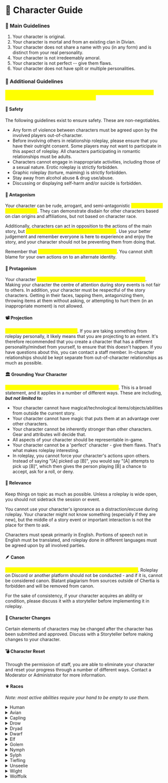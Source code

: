 # 📔 Character Guide

### **📕 Main Guidelines**

1. Your character is original.
2. Your character is mortal and from an existing clan in Divian.
3. Your character does not share a name with you (in any form) and is distinct from your real personality.
4. Your character is not irredeemably amoral.
5. Your character is not perfect -- give them flaws.
6. Your character does not have split or multiple personalities.

### 📘 Additional Guidelines

<mark style="color:yellow;">In general: be appropriate. Remember you are part of a community. And keep your character separate from yourself.</mark>

#### **🛑 Safety**

The following guidelines exist to ensure safety. These are non-negotiables.

* Any form of violence between characters must be agreed upon by the involved players out-of-character.
* Before involving others in relationship roleplay, please ensure that you have their outright consent. Some players may not want to participate in this aspect of roleplay. All characters participating in romantic relationships must be adults.
* Characters cannot engage in inappropriate activities, including those of a sexual nature. Erotic roleplay is strictly forbidden.
* Graphic roleplay (torture, maiming) is strictly forbidden.
* Stay away from alcohol abuse & drug use/abuse.
* Discussing or displaying self-harm and/or suicide is forbidden.

#### **🧙 Antagonism**

Your character can be rude, arrogant, and semi-antagonistic <mark style="color:yellow;">so long as they are not 'amoral'</mark>. They can demonstrate disdain for other characters based on clan origins and affiliations, but not based on character race.&#x20;

Additionally, characters can act in opposition to the actions of the main story, but <mark style="color:yellow;">should not act as a roadblock during events</mark>. Use your better judgement and remember everyone is here to experience and enjoy the story, and your character should not be preventing them from doing that.

Remember that <mark style="color:yellow;">you are responsible for your character</mark>. You cannot shift blame for your own actions on to an alternate identity.

#### **🦸 Protagonism**

Your character <mark style="color:yellow;">cannot try to act as the main protagonist of the story</mark>. Making your character the centre of attention during story events is not fair to others. In addition, your character must be respectful of the story characters. Getting in their faces, tapping them, antagonizing them, throwing items at them without asking, or attempting to hurt them (in an inappropriate moment) is not allowed.

#### **📽 Projection**

<mark style="color:yellow;">Do not project on to your character</mark>. If you are taking something from roleplay personally, it likely means that you are projecting to an extent. It's therefore recommended that you create a character that has a different personality/mindset from yourself, to ensure that this doesn't happen. If you have questions about this, you can contact a staff member. In-character relationships should be kept separate from out-of-character relationships as much as possible.

#### **🏛 Grounding Your Character**

<mark style="color:yellow;">Your character cannot be overpowered (god-modding)</mark>. This is a broad statement, and it applies in a number of different ways. These are including, _**but not limited to:**_

* Your character cannot have magical/technological items/objects/abilities from outside the current story.
* Your character cannot have magic that puts them at an advantage over other characters.
* Your character cannot be inherently stronger than other characters. Gear and attributes will decide that.
* All aspects of your character should be representable in-game.
* Your character cannot be a 'perfect' character - give them flaws. That's what makes roleplay interesting.
* In roleplay, you cannot force your character's actions upon others. Instead of saying "\[A] picked up \[B]", you would say "\[A] attempts to pick up \[B]", which then gives the person playing \[B] a chance to accept, ask for a roll, or deny.

#### **🤔 Relevance**

Keep things on topic as much as possible. Unless a roleplay is wide open, you should not sidetrack the session or event.

You cannot use your character's ignorance as a distraction/excuse during roleplay. Your character might not know something (especially if they are new), but the middle of a story event or important interaction is not the place for them to ask.

Characters must speak primarily in English. Portions of speech not in English must be translated, and roleplay done in different languages must be agreed upon by all involved parties.

#### **🪶 Canon**

<mark style="color:yellow;">Only roleplay conducted on the server can be considered canon</mark>. Roleplay on Discord or another platform should not be conducted - and if it is, cannot be considered canon. Blatant plagiarism from sources outside of Chertia is forbidden and will be removed from canon.

For the sake of consistency, if your character acquires an ability or condition, please discuss it with a storyteller before implementing it in roleplay.

#### 🧽 Character Changes

Certain elements of characters may be changed after the character has been submitted and approved. Discuss with a Storyteller before making changes to your character.

#### 💣 **Character Reset** <a href="#wiki_.1f4a3_character_reset" id="wiki_.1f4a3_character_reset"></a>

Through the permission of staff, you are able to eliminate your character and reset your progress through a number of different ways. Contact a Moderator or Administrator for more information.

#### ⚜️ Races

_Note: most active abilities require your hand to be empty to use them._

<details>

<summary>Human</summary>

* **Server Effects:** None.
* **Lifespan:** 70-100 years (child up until 18)
* **Height:** 135cm - 200cm
* **RP Difficulty:** 1/5

Humans can vary dramatically in personality, but they are generally self-interested and extremely social.

</details>

<details>

<summary>Avian</summary>

* **Server Effects:** Sneaking in the air allows them to do a 'double jump'.
* **Lifespan:** 100-130 years (child up until 18)
* **Height:** 140cm - 190cm
* **RP Difficulty:** 2/5

Avians are birdlike humanoids who typically wield great strength, but lack dexterity and endurance. Their personalities can vary greatly.

</details>

<details>

<summary>Capling</summary>

* **Server Effects:** Can sneak while in the air to dive bomb to the ground. Can also do a strong "punch" while sneaking to send their victims flying.
* **Lifespan:** 100-120 years (child up until 20)
* **Height:** 170cm - 200cm
* **RP Difficulty:** 3/5

Caplings are typically male. They are satyr-like creatures who often live in colder places, such as mountains or snowy taigas. They have hooves instead of feet. They are social creatures, however, and are very good at trading and bartering. They have higher deception, willpower, and dexterity, but also have lower strength.

</details>

<details>

<summary>Drow</summary>

* **Server Effects:** Are much more proficient with bows, but less so with melee weapons. Even more proficient in darker areas.
* **Lifespan:** 120-150 years (child up until 40)
* **Height:** 130cm - 190cm
* **RP Difficulty:** 3/5

Drow are elf variants who have grown acclimated to darker areas. They have grey-ish skin and typically like to remain underground. They are mischevious and often find it hard to socialize.

</details>

<details>

<summary>Dryad</summary>

* **Server Effects:** Can use photosynthesis to replenish hunger in the sunlight.
* **Lifespan:** 150-170 years (child up until 20)
* **Height:** 130cm - 160cm
* **RP Difficulty:** 1/5

Dryads are plant-based organisms. Unlike in popular mythology, Dryads on Chertia are not tied to a tree or other plant, but instead autonomous. Personalities can vary greatly.

</details>

<details>

<summary>Dwarf</summary>

* **Server Effects:** Have greatly reduced experience costs when using anvils. Can also scavenge raw materials while mining.
* **Lifespan:** 150-170 years (child up until 20)
* **Height:** 90cm - 130cm
* **RP Difficulty:** 2/5

Dwarves are usually low on intelligence and deception, but make up for it in willpower and their physical attributes. Headstrong and self-interested.

</details>

<details>

<summary>Elf</summary>

* **Server Effects:** Can focus (sneak) to remove all poison and wither effects, turning them into regeneration. Will do the same for anyone around them.
* **Lifespan:** 100-130 years (child up until 40)
* **Height:** 130cm - 190cm
* **RP Difficulty:** 3/5

Elves are typically very intelligent and deceptive. They are extremely self-interested and usually introverted.

</details>

<details>

<summary>Golem</summary>

* **Server Effects:** Consume redstone when they take damage as a means of 'repairing'. If they have no redstone, they will wither. Can consume normal food too.
* **Lifespan:** 200-300 years
* **Height:** 150cm - 180cm
* **RP Difficulty:** 4/5

Golems are an automaton-like race who have been imbued with souls. As a result, they carry a full range of emotion. They have higher strength and endurance, but much lower deception (max 3 deception, cannot lie unless it is to protect themselves or others from harm).

</details>

<details>

<summary>Nymph</summary>

* **Server Effects:** Can breathe underwater and can 'dash' while swimming (using sneak).
* **Lifespan:** 170-210 years (child up until 20)
* **Height:** 150cm - 190cm
* **RP Difficulty:** 1/5

Nymphs are typically extremely intelligent and agile, but lack physical strength. They are varied in personality.

</details>

<details>

<summary>Sylph</summary>

* **Server Effects:** Can propel themselves forward (by sneaking) while gliding with an elytra. Must land to recharge ability.
* **Lifespan:** 90-120 years (child up until 17)
* **Height:** 140cm - 190cm
* **RP Difficulty:** 2/5

Sylphs are typically very protective and intelligent. They may lack brute strength, but are deceptive and usually have more luck.

</details>

<details>

<summary>Tiefling</summary>

* **Server Effects:** Don't take any fire damage, instead gaining strength and speed. Can't go in water (unless they have Water Breathing).
* **Lifespan:** 100-150 years (child up until 16)
* **Height:** 150cm - 230cm
* **RP Difficulty:** 2/5

Tieflings' personalities can be extremely hard to describe, because they are often erratic. Usually (but not always) intelligent and deceptive, and have a great deal of physical strength.

</details>

<details>

<summary>Unseelie</summary>

* **Server Effects:** Can acquire 'souls' of monsters they kill, which they then consume. Cannot consume normal food.
* **Lifespan:** 100-150 years (child up until 20)
* **Height:** 120cm - 150cm
* **RP Difficulty:** 5/5

The Unseelie are a race of fairy-like creatures that seek to cause mayhem. They are notorious tricksters and are very deceptive. They have low strength, but high deception and intelligence.

</details>

<details>

<summary>Wight</summary>

* **Server Effects:** Can sneak to go invisible.
* **Lifespan:** 400-500 years (cannot be children)
* **Height:** 135cm - 200cm
* **RP Difficulty:** 4/5

Wights are undead humans who still inhabit their deceased bodies. They typically share similar attributes to their deceased counterparts, but with lower strength. They thrive off of hatred. Note that Wights cannot be former player characters.

</details>

<details>

<summary>Wolffolk</summary>

* **Server Effects:** Receive strength and resistance when they take damage. Can sneak to acquire night vision.
* **Lifespan:** 260-320 years (child up until 20)
* **Height:** 180cm - 230cm
* **RP Difficulty:** 3/5

Wolffolk are typically very closed-off and slow to trust others. They are strong, but lack dexterity and usually have rotten luck.

</details>
